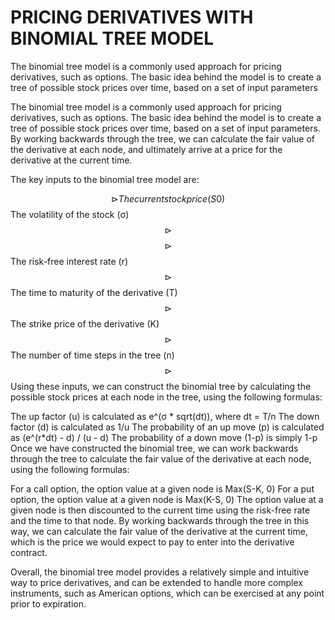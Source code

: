 # PRICING DERIVATIVES WITH BINOMIAL TREE MODEL
The binomial tree model is a commonly used approach for pricing derivatives, such as options. The basic idea behind the model is to create a tree of possible stock prices over time, based on a set of input parameters


The binomial tree model is a commonly used approach for pricing derivatives, such as options. The basic idea behind the model is to create a tree of possible stock prices over time, based on a set of input parameters. By working backwards through the tree, we can calculate the fair value of the derivative at each node, and ultimately arrive at a price for the derivative at the current time.

The key inputs to the binomial tree model are:

$$\triangleright The current stock price (S0) $$
The volatility of the stock (σ) $$\triangleright$$
$$\triangleright$$ The risk-free interest rate (r)
$$\triangleright$$ The time to maturity of the derivative (T)
$$\triangleright$$ The strike price of the derivative (K)
$$\triangleright$$ The number of time steps in the tree (n)
$$\triangleright$$ Using these inputs, we can construct the binomial tree by calculating the possible stock prices at each node in the tree, using the following formulas:

The up factor (u) is calculated as e^(σ * sqrt(dt)), where dt = T/n
The down factor (d) is calculated as 1/u
The probability of an up move (p) is calculated as (e^(r*dt) - d) / (u - d)
The probability of a down move (1-p) is simply 1-p
Once we have constructed the binomial tree, we can work backwards through the tree to calculate the fair value of the derivative at each node, using the following formulas:

For a call option, the option value at a given node is Max(S-K, 0)
For a put option, the option value at a given node is Max(K-S, 0)
The option value at a given node is then discounted to the current time using the risk-free rate and the time to that node.
By working backwards through the tree in this way, we can calculate the fair value of the derivative at the current time, which is the price we would expect to pay to enter into the derivative contract.

Overall, the binomial tree model provides a relatively simple and intuitive way to price derivatives, and can be extended to handle more complex instruments, such as American options, which can be exercised at any point prior to expiration.
